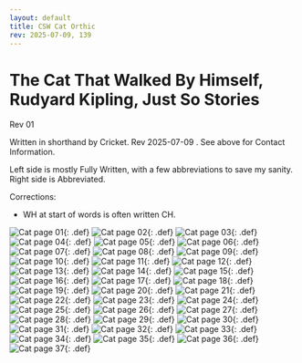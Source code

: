 ```yaml
---
layout: default
title: CSW Cat Orthic
rev: 2025-07-09, 139
---
```


# The Cat That Walked By Himself, Rudyard Kipling, Just So Stories

Rev 01

Written in shorthand by Cricket. Rev 2025-07-09 . See above for Contact Information.

Left side is mostly Fully Written, with a few abbreviations to save my sanity. Right side is Abbreviated.

Corrections:

- WH at start of words is often written CH.

![Cat page 01](assets/cat-walked-orthic/cat-001.jpg){: .def}
![Cat page 02](assets/cat-walked-orthic/cat-002.jpg){: .def}
![Cat page 03](assets/cat-walked-orthic/cat-003.jpg){: .def}
![Cat page 04](assets/cat-walked-orthic/cat-004.jpg){: .def}
![Cat page 05](assets/cat-walked-orthic/cat-005.jpg){: .def}
![Cat page 06](assets/cat-walked-orthic/cat-006.jpg){: .def}
![Cat page 07](assets/cat-walked-orthic/cat-007.jpg){: .def}
![Cat page 08](assets/cat-walked-orthic/cat-008.jpg){: .def}
![Cat page 09](assets/cat-walked-orthic/cat-009.jpg){: .def}
![Cat page 10](assets/cat-walked-orthic/cat-010.jpg){: .def}
![Cat page 11](assets/cat-walked-orthic/cat-011.jpg){: .def}
![Cat page 12](assets/cat-walked-orthic/cat-012.jpg){: .def}
![Cat page 13](assets/cat-walked-orthic/cat-013.jpg){: .def}
![Cat page 14](assets/cat-walked-orthic/cat-014.jpg){: .def}
![Cat page 15](assets/cat-walked-orthic/cat-015.jpg){: .def}
![Cat page 16](assets/cat-walked-orthic/cat-016.jpg){: .def}
![Cat page 17](assets/cat-walked-orthic/cat-017.jpg){: .def}
![Cat page 18](assets/cat-walked-orthic/cat-018.jpg){: .def}
![Cat page 19](assets/cat-walked-orthic/cat-019.jpg){: .def}
![Cat page 20](assets/cat-walked-orthic/cat-020.jpg){: .def}
![Cat page 21](assets/cat-walked-orthic/cat-021.jpg){: .def}
![Cat page 22](assets/cat-walked-orthic/cat-022.jpg){: .def}
![Cat page 23](assets/cat-walked-orthic/cat-023.jpg){: .def}
![Cat page 24](assets/cat-walked-orthic/cat-024.jpg){: .def}
![Cat page 25](assets/cat-walked-orthic/cat-025.jpg){: .def}
![Cat page 26](assets/cat-walked-orthic/cat-026.jpg){: .def}
![Cat page 27](assets/cat-walked-orthic/cat-027.jpg){: .def}
![Cat page 28](assets/cat-walked-orthic/cat-028.jpg){: .def}
![Cat page 29](assets/cat-walked-orthic/cat-029.jpg){: .def}
![Cat page 30](assets/cat-walked-orthic/cat-030.jpg){: .def}
![Cat page 31](assets/cat-walked-orthic/cat-031.jpg){: .def}
![Cat page 32](assets/cat-walked-orthic/cat-032.jpg){: .def}
![Cat page 33](assets/cat-walked-orthic/cat-033.jpg){: .def}
![Cat page 34](assets/cat-walked-orthic/cat-034.jpg){: .def}
![Cat page 35](assets/cat-walked-orthic/cat-035.jpg){: .def}
![Cat page 36](assets/cat-walked-orthic/cat-036.jpg){: .def}
![Cat page 37](assets/cat-walked-orthic/cat-037.jpg){: .def}
